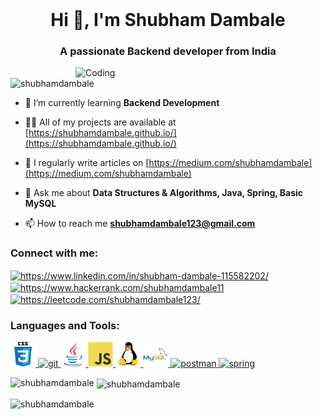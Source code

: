 <img src="https://promwad.com/sites/default/files/promwad_com_backend_development_banner_1920.jpg" alt="">
<h1 align="center">Hi 👋, I'm Shubham Dambale</h1>
<h3 align="center">A passionate Backend developer from India</h3>
 <img align="right" alt="Coding" width="400" src="https://cdn.dribbble.com/users/1162077/screenshots/3848914/programmer.gif">

<p align="left"> <img src="https://komarev.com/ghpvc/?username=shubhamdambale&label=Profile%20views&color=0e75b6&style=flat" alt="shubhamdambale" /> </p>

- 🌱 I’m currently learning **Backend Development**

- 👨‍💻 All of my projects are available at [https://shubhamdambale.github.io/](https://shubhamdambale.github.io/)

- 📝 I regularly write articles on [https://medium.com/shubhamdambale](https://medium.com/shubhamdambale)

- 💬 Ask me about **Data Structures & Algorithms, Java, Spring, Basic MySQL**

- 📫 How to reach me **shubhamdambale123@gmail.com**

<h3 align="left">Connect with me:</h3>
<p align="left">
<a href="https://linkedin.com/in/https://www.linkedin.com/in/shubham-dambale-115582202/" target="blank"><img align="center" src="https://raw.githubusercontent.com/rahuldkjain/github-profile-readme-generator/master/src/images/icons/Social/linked-in-alt.svg" alt="https://www.linkedin.com/in/shubham-dambale-115582202/" height="30" width="40" /></a>
<a href="https://www.hackerrank.com/https://www.hackerrank.com/shubhamdambale11" target="blank"><img align="center" src="https://raw.githubusercontent.com/rahuldkjain/github-profile-readme-generator/master/src/images/icons/Social/hackerrank.svg" alt="https://www.hackerrank.com/shubhamdambale11" height="30" width="40" /></a>
<a href="https://www.leetcode.com/https://leetcode.com/shubhamdambale123/" target="blank"><img align="center" src="https://raw.githubusercontent.com/rahuldkjain/github-profile-readme-generator/master/src/images/icons/Social/leet-code.svg" alt="https://leetcode.com/shubhamdambale123/" height="30" width="40" /></a>
</p>

<h3 align="left">Languages and Tools:</h3>
<p align="left"> <a href="https://www.w3schools.com/css/" target="_blank" rel="noreferrer"> <img src="https://raw.githubusercontent.com/devicons/devicon/master/icons/css3/css3-original-wordmark.svg" alt="css3" width="40" height="40"/> </a> <a href="https://git-scm.com/" target="_blank" rel="noreferrer"> <img src="https://www.vectorlogo.zone/logos/git-scm/git-scm-icon.svg" alt="git" width="40" height="40"/> </a> <a href="https://www.java.com" target="_blank" rel="noreferrer"> <img src="https://raw.githubusercontent.com/devicons/devicon/master/icons/java/java-original.svg" alt="java" width="40" height="40"/> </a> <a href="https://developer.mozilla.org/en-US/docs/Web/JavaScript" target="_blank" rel="noreferrer"> <img src="https://raw.githubusercontent.com/devicons/devicon/master/icons/javascript/javascript-original.svg" alt="javascript" width="40" height="40"/> </a> <a href="https://www.linux.org/" target="_blank" rel="noreferrer"> <img src="https://raw.githubusercontent.com/devicons/devicon/master/icons/linux/linux-original.svg" alt="linux" width="40" height="40"/> </a> <a href="https://www.mysql.com/" target="_blank" rel="noreferrer"> <img src="https://raw.githubusercontent.com/devicons/devicon/master/icons/mysql/mysql-original-wordmark.svg" alt="mysql" width="40" height="40"/> </a> <a href="https://postman.com" target="_blank" rel="noreferrer"> <img src="https://www.vectorlogo.zone/logos/getpostman/getpostman-icon.svg" alt="postman" width="40" height="40"/> </a> <a href="https://spring.io/" target="_blank" rel="noreferrer"> <img src="https://www.vectorlogo.zone/logos/springio/springio-icon.svg" alt="spring" width="40" height="40"/> </a> </p>

<p><img align="left" src="https://github-readme-stats.vercel.app/api/top-langs?username=shubhamdambale&show_icons=true&locale=en&layout=compact" alt="shubhamdambale" /></p>

<p>&nbsp;<img align="center" src="https://github-readme-stats.vercel.app/api?username=shubhamdambale&show_icons=true&locale=en" alt="shubhamdambale" /></p>

<p><img align="center" src="https://github-readme-streak-stats.herokuapp.com/?user=shubhamdambale&" alt="shubhamdambale" /></p>
